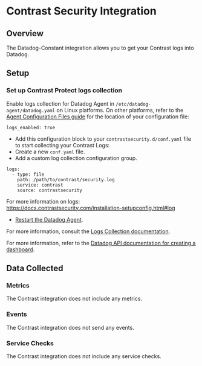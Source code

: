 # Contrast Security Integration

## Overview

The Datadog-Constant integration allows you to get your Contrast logs into Datadog.

## Setup

### Set up Contrast Protect logs collection

Enable logs collection for Datadog Agent in `/etc/datadog-agent/datadog.yaml` on Linux platforms. On other platforms, refer to the [Agent Configuration Files guide](https://docs.datadoghq.com/agent/guide/agent-configuration-files/?tab=agentv6) for the location of your configuration file:
```
logs_enabled: true
```

* Add this configuration block to your `contrastsecurity.d/conf.yaml` file to start collecting your Contrast Logs:
* Create a new `conf.yaml` file.
* Add a custom log collection configuration group.
```
logs:
  - type: file
    path: /path/to/contrast/security.log
    service: contrast
    source: contrastsecurity
```
For more information on logs: https://docs.contrastsecurity.com/installation-setupconfig.html#log

* [Restart the Datadog Agent](https://docs.datadoghq.com/agent/guide/agent-commands/?tab=agentv6#restart-the-agent).

For more information, consult the [Logs Collection documentation](https://docs.datadoghq.com/logs/log_collection/?tab=tailexistingfiles#getting-started-with-the-agent).

For more information, refer to the [Datadog API documentation for creating a dashboard](https://docs.datadoghq.com/api/?lang=bash#create-a-dashboard).

## Data Collected

### Metrics

The Contrast integration does not include any metrics.

### Events

The Contrast integration does not send any events.

### Service Checks

The Contrast integration does not include any service checks.
